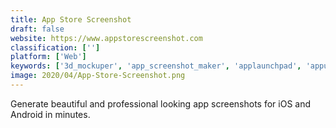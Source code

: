 ```yaml
---
title: App Store Screenshot
draft: false 
website: https://www.appstorescreenshot.com
classification: ['']
platform: ['Web']
keywords: ['3d_mockuper', 'app_screenshot_maker', 'applaunchpad', 'appure.io', 'cleanshot', 'davinci_apps', 'dunnnk', 'enpose', 'magic_mockups', 'mediamodifier', 'mockupsjar', 'mockuuups_studio', 'picapp', 'placeit', 'screely', 'screener', 'screenshot_designer', 'snappykit', 'iphone_screenshot_maker', 'mockdrop']
image: 2020/04/App-Store-Screenshot.png
---
```

Generate beautiful and professional looking app screenshots for iOS and Android in minutes.
